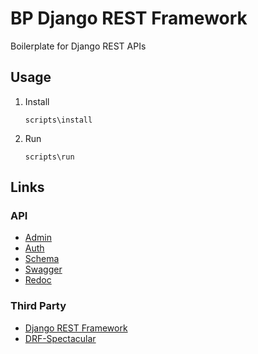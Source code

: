 # BP Django REST Framework

Boilerplate for Django REST APIs

## Usage

1. Install

    ```shell
    scripts\install
    ```

1. Run

    ```shell
    scripts\run
    ```

## Links

### API

- [Admin](http://localhost/admin/)
- [Auth](http://localhost/auth/)
- [Schema](http://localhost/api/schema/)
- [Swagger](http://localhost/api/schema/swagger-ui/)
- [Redoc](http://localhost/api/schema/redoc/)

### Third Party

- [Django REST Framework](https://www.django-rest-framework.org/)
- [DRF-Spectacular](https://drf-spectacular.readthedocs.io/en/latest/)
